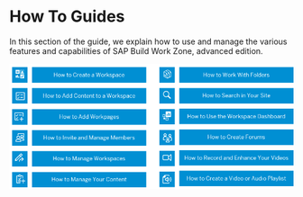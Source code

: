 <!-- loiob1f895c2694e42edb647e6686c9f339d -->

# How To Guides

In this section of the guide, we explain how to use and manage the various features and capabilities of SAP Build Work Zone, advanced edition.



![](images/Image_Map_How_To_Guides_546d436.png)

